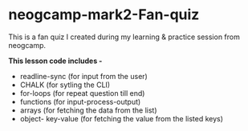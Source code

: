 # neogcamp-mark2-Fan-quiz

This is a fan quiz I created during my learning & practice session from neogcamp.

**This lesson code includes -**

- readline-sync (for input from the user)
- CHALK (for sytling the CLI)
- for-loops (for repeat question till end)
- functions (for input-process-output)
- arrays (for fetching the data from the list)
- object- key-value (for fetching the value from the listed keys)


